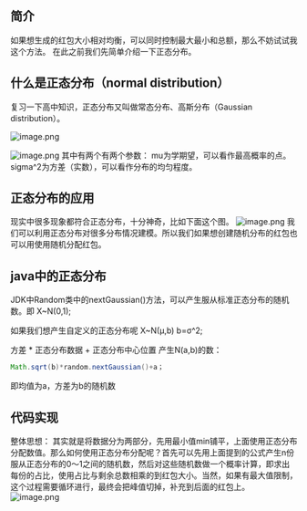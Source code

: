 ## 简介
如果想生成的红包大小相对均衡，可以同时控制最大最小和总额，那么不妨试试我这个方法。
在此之前我们先简单介绍一下正态分布。

## 什么是正态分布（normal distribution）
复习一下高中知识，正态分布又叫做常态分布、高斯分布（Gaussian distribution）。

![image.png](https://i-blog.csdnimg.cn/blog_migrate/418af955667775b9e147768ac447b6b4.png)

![image.png](https://i-blog.csdnimg.cn/blog_migrate/c95200c8cbbac29230e1ed6a736e472c.png)
其中有两个有两个参数：
mu为学期望，可以看作最高概率的点。
sigma^2为方差（实数），可以看作分布的均匀程度。

## 正态分布的应用
现实中很多现象都符合正态分布，十分神奇，比如下面这个图。
![image.png](https://i-blog.csdnimg.cn/blog_migrate/cca99a161621c8a11bd807a291255926.png)
我们可以利用正态分布对很多分布情况建模。所以我们如果想创建随机分布的红包也可以用使用随机分配红包。

## java中的正态分布
JDK中Random类中的nextGaussian()方法，可以产生服从标准正态分布的随机数。即 X~N(0,1);

如果我们想产生自定义的正态分布呢 X~N(μ,b) b=σ^2;

方差 * 正态分布数据 + 正态分布中心位置
产生N(a,b)的数：
```java
Math.sqrt(b)*random.nextGaussian()+a；
```
即均值为a，方差为b的随机数

## 代码实现
整体思想：
其实就是将数据分为两部分，先用最小值min铺平，上面使用正态分布分配数值。那么如何使用正态分布分配呢？首先可以先用上面提到的公式产生n份服从正态分布的0～1之间的随机数，然后对这些随机数做一个概率计算，即求出每份的占比，使用占比与剩余总数相乘的到红包大小。当然，如果有最大值限制，这个过程需要循环进行，最终会把峰值切掉，补充到后面的红包上。
![image.png](https://i-blog.csdnimg.cn/blog_migrate/0c3796643b7fd1f470cdc6f07ecf6d75.png)
